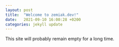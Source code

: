 ```yaml
---
layout: post
title:  "Welcome to zemiak.dev!"
date:   2021-09-10 16:00:28 +0200
categories: jekyll update
---
```

This site will probably remain empty for a long time.
